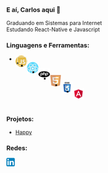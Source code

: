 ### E aí, Carlos aqui 👋

Graduando em Sistemas para Internet <br />
Estudando React-Native e Javascript
<br />

### Linguagens e Ferramentas:

- <img align="left" alt="javascript" width="30px" src="images/javascript.png" />
- <img align="left" alt="react-native" width="30px" src="images/react-native.png" />
- <img align="left" alt="php" width="30px" src="images/php.png" />
- <img align="left" alt="html5" width="30px" src="images/html5.png" />
- <img align="left" alt="css3" width="30px" src="images/css3.png" />
- <img align="left" alt="angular" width="30px" src="images/angular.png" />
<br />

### Projetos:
- [Happy](https://github.com/carlospessin/happy)

### Redes:

[<img align="left" alt="linkedin" width="22px" src="images/linkedin.png" />](https://www.linkedin.com/in/carlospessin/)


<!--
**carlospessin/carlospessin** is a ✨ _special_ ✨ repository because its `README.md` (this file) appears on your GitHub profile.

Here are some ideas to get you started:

- 🔭 I’m currently working on ...
- 🌱 I’m currently learning ...
- 👯 I’m looking to collaborate on ...
- 🤔 I’m looking for help with ...
- 💬 Ask me about ...
- 📫 How to reach me: ...
- 😄 Pronouns: ...
- ⚡ Fun fact: ...
-->
